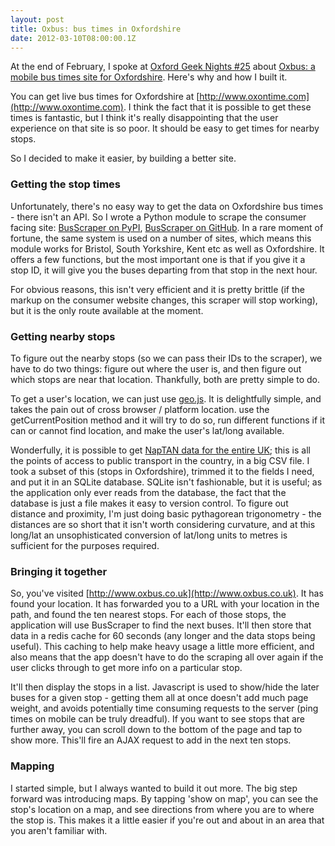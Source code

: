 ```yaml
---
layout: post
title: Oxbus: bus times in Oxfordshire
date: 2012-03-10T08:00:00.1Z
---
```


At the end of February, I spoke at [Oxford Geek Nights #25](http://oxford.geeknights.net/2012/feb-29th/) about [Oxbus: a mobile bus times site for Oxfordshire](http://www.oxbus.co.uk). Here's why and how I built it.

You can get live bus times for Oxfordshire at [http://www.oxontime.com](http://www.oxontime.com). I think the fact that it is possible to get these times is fantastic, but I think it's really disappointing that the user experience on that site is so poor. It should be easy to get times for nearby stops.

So I decided to make it easier, by building a better site.

### Getting the stop times ###
Unfortunately, there's no easy way to get the data on Oxfordshire bus times - there isn't an API. So I wrote a Python module to scrape the consumer facing site: [BusScraper on PyPI](http://pypi.python.org/pypi/BusScraper/), [BusScraper on GitHub](https://github.com/matthewowen/busscraper). In a rare moment of fortune, the same system is used on a number of sites, which means this module works for Bristol, South Yorkshire, Kent etc as well as Oxfordshire. It offers a few functions, but the most important one is that if you give it a stop ID, it will give you the buses departing from that stop in the next hour.

For obvious reasons, this isn't very efficient and it is pretty brittle (if the markup on the consumer website changes, this scraper will stop working), but it is the only route available at the moment.

### Getting nearby stops ###
To figure out the nearby stops (so we can pass their IDs to the scraper), we have to do two things: figure out where the user is, and then figure out which stops are near that location. Thankfully, both are pretty simple to do. 

To get a user's location, we can just use [geo.js](http://code.google.com/p/geo-location-javascript/). It is delightfully simple, and takes the pain out of cross browser / platform location. use the getCurrentPosition method and it will try to do so, run different functions if it can or cannot find location, and make the user's lat/long available.

Wonderfully, it is possible to get [NapTAN data for the entire UK](http://data.gov.uk/dataset/naptan); this is all the points of access to public transport in the country, in a big CSV file. I took a subset of this (stops in Oxfordshire), trimmed it to the fields I need, and put it in an SQLite database. SQLite isn't fashionable, but it is useful; as the application only ever reads from the database, the fact that the database is just a file makes it easy to version control. To figure out distance and proximity, I'm just doing basic pythagorean trigonometry - the distances are so short that it isn't worth considering curvature, and at this long/lat an unsophisticated conversion of lat/long units to metres is sufficient for the purposes required.

### Bringing it together ###
So, you've visited [http://www.oxbus.co.uk](http://www.oxbus.co.uk). It has found your location. It has forwarded you to a URL with your location in the path, and found the ten nearest stops. For each of those stops, the application will use BusScraper to find the next buses. It'll then store that data in a redis cache for 60 seconds (any longer and the data stops being useful). This caching to help make heavy usage a little more efficient, and also means that the app doesn't have to do the scraping all over again if the user clicks through to get more info on a particular stop. 

It'll then display the stops in a list. Javascript is used to show/hide the later buses for a given stop - getting them all at once doesn't add much page weight, and avoids potentially time consuming requests to the server (ping times on mobile can be truly dreadful). If you want to see stops that are further away, you can scroll down to the bottom of the page and tap to show more. This'll fire an AJAX request to add in the next ten stops.

### Mapping ###
I started simple, but I always wanted to build it out more. The big step forward was introducing maps. By tapping 'show on map', you can see the stop's location on a map, and see directions from where you are to where the stop is. This makes it a little easier if you're out and about in an area that you aren't familiar with.